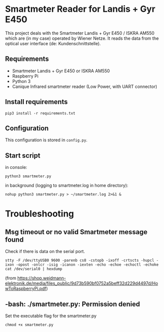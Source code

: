 # Smartmeter Reader for Landis + Gyr E450

This project deals with the Smartmeter Landis + Gyr E450 / ISKRA AM550 which are (in my case) operated by Wiener Netze. It reads the data from the optical user interface (de: Kundenschnittstelle).

## Requirements
- Smartmeter Landis + Gyr E450 or ISKRA AM550
- Raspberry Pi
- Python 3
- Canique Infrared smartmeter reader (Low Power, with UART connector)

## Install requirements
```
pip3 install -r requirements.txt
```

## Configuration
This configuration is stored in `config.py`.

## Start script
in console:
```
python3 smartmeter.py
```

in background (logging to smartmeter.log in home directory):
```
nohup python3 smartmeter.py > ~/smartmeter.log 2>&1 &
```

# Troubleshooting
## Msg timeout or no valid Smartmeter message found
Check if there is data on the serial port.

```
stty -F /dev/ttyUSB0 9600 -parenb cs8 -cstopb -ixoff -crtscts -hupcl -ixon -opost -onlcr -isig -icanon -iexten -echo -echoe -echoctl -echoke 
cat /dev/serial0 | hexdump
```
(from https://shop.weidmann-elektronik.de/media/files_public/9d73b590bf0752a5beff32d229d4497d/HowToRaspberryPi.pdf)

## -bash: ./smartmeter.py: Permission denied

Set the executable flag for the smartmeter.py
```
chmod +x smartmeter.py
```
